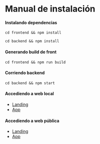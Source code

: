 # Manual de instalación

#### Instalando dependencias

    cd frontend && npm install
    
    cd backend && npm install
    
#### Generando build de front

    cd frontend && npm run build
    

#### Corriendo backend

    cd backend && npm start
    
#### Accediendo a web local

- [Landing](http://localhost:3000/)
- [App](http://localhost:3000/app)

#### Accediendo a web pública

- [Landing](https://dev.monkey.pe/legacy-key-web/landing/)
- [App](https://dev.monkey.pe/legacy-key-web/frontend/dist/app/)

